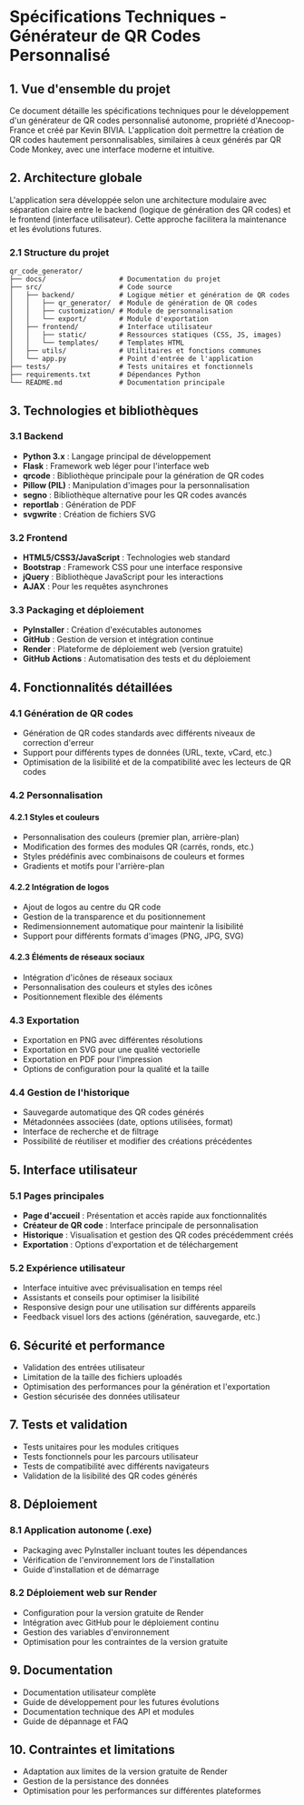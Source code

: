 # Spécifications Techniques - Générateur de QR Codes Personnalisé

## 1. Vue d'ensemble du projet

Ce document détaille les spécifications techniques pour le développement d'un générateur de QR codes personnalisé autonome, propriété d'Anecoop-France et créé par Kevin BIVIA. L'application doit permettre la création de QR codes hautement personnalisables, similaires à ceux générés par QR Code Monkey, avec une interface moderne et intuitive.

## 2. Architecture globale

L'application sera développée selon une architecture modulaire avec séparation claire entre le backend (logique de génération des QR codes) et le frontend (interface utilisateur). Cette approche facilitera la maintenance et les évolutions futures.

### 2.1 Structure du projet

```
qr_code_generator/
├── docs/                  # Documentation du projet
├── src/                   # Code source
│   ├── backend/           # Logique métier et génération de QR codes
│   │   ├── qr_generator/  # Module de génération de QR codes
│   │   ├── customization/ # Module de personnalisation
│   │   └── export/        # Module d'exportation
│   ├── frontend/          # Interface utilisateur
│   │   ├── static/        # Ressources statiques (CSS, JS, images)
│   │   └── templates/     # Templates HTML
│   ├── utils/             # Utilitaires et fonctions communes
│   └── app.py             # Point d'entrée de l'application
├── tests/                 # Tests unitaires et fonctionnels
├── requirements.txt       # Dépendances Python
└── README.md              # Documentation principale
```

## 3. Technologies et bibliothèques

### 3.1 Backend

- **Python 3.x** : Langage principal de développement
- **Flask** : Framework web léger pour l'interface web
- **qrcode** : Bibliothèque principale pour la génération de QR codes
- **Pillow (PIL)** : Manipulation d'images pour la personnalisation
- **segno** : Bibliothèque alternative pour les QR codes avancés
- **reportlab** : Génération de PDF
- **svgwrite** : Création de fichiers SVG

### 3.2 Frontend

- **HTML5/CSS3/JavaScript** : Technologies web standard
- **Bootstrap** : Framework CSS pour une interface responsive
- **jQuery** : Bibliothèque JavaScript pour les interactions
- **AJAX** : Pour les requêtes asynchrones

### 3.3 Packaging et déploiement

- **PyInstaller** : Création d'exécutables autonomes
- **GitHub** : Gestion de version et intégration continue
- **Render** : Plateforme de déploiement web (version gratuite)
- **GitHub Actions** : Automatisation des tests et du déploiement

## 4. Fonctionnalités détaillées

### 4.1 Génération de QR codes

- Génération de QR codes standards avec différents niveaux de correction d'erreur
- Support pour différents types de données (URL, texte, vCard, etc.)
- Optimisation de la lisibilité et de la compatibilité avec les lecteurs de QR codes

### 4.2 Personnalisation

#### 4.2.1 Styles et couleurs

- Personnalisation des couleurs (premier plan, arrière-plan)
- Modification des formes des modules QR (carrés, ronds, etc.)
- Styles prédéfinis avec combinaisons de couleurs et formes
- Gradients et motifs pour l'arrière-plan

#### 4.2.2 Intégration de logos

- Ajout de logos au centre du QR code
- Gestion de la transparence et du positionnement
- Redimensionnement automatique pour maintenir la lisibilité
- Support pour différents formats d'images (PNG, JPG, SVG)

#### 4.2.3 Éléments de réseaux sociaux

- Intégration d'icônes de réseaux sociaux
- Personnalisation des couleurs et styles des icônes
- Positionnement flexible des éléments

### 4.3 Exportation

- Exportation en PNG avec différentes résolutions
- Exportation en SVG pour une qualité vectorielle
- Exportation en PDF pour l'impression
- Options de configuration pour la qualité et la taille

### 4.4 Gestion de l'historique

- Sauvegarde automatique des QR codes générés
- Métadonnées associées (date, options utilisées, format)
- Interface de recherche et de filtrage
- Possibilité de réutiliser et modifier des créations précédentes

## 5. Interface utilisateur

### 5.1 Pages principales

- **Page d'accueil** : Présentation et accès rapide aux fonctionnalités
- **Créateur de QR code** : Interface principale de personnalisation
- **Historique** : Visualisation et gestion des QR codes précédemment créés
- **Exportation** : Options d'exportation et de téléchargement

### 5.2 Expérience utilisateur

- Interface intuitive avec prévisualisation en temps réel
- Assistants et conseils pour optimiser la lisibilité
- Responsive design pour une utilisation sur différents appareils
- Feedback visuel lors des actions (génération, sauvegarde, etc.)

## 6. Sécurité et performance

- Validation des entrées utilisateur
- Limitation de la taille des fichiers uploadés
- Optimisation des performances pour la génération et l'exportation
- Gestion sécurisée des données utilisateur

## 7. Tests et validation

- Tests unitaires pour les modules critiques
- Tests fonctionnels pour les parcours utilisateur
- Tests de compatibilité avec différents navigateurs
- Validation de la lisibilité des QR codes générés

## 8. Déploiement

### 8.1 Application autonome (.exe)

- Packaging avec PyInstaller incluant toutes les dépendances
- Vérification de l'environnement lors de l'installation
- Guide d'installation et de démarrage

### 8.2 Déploiement web sur Render

- Configuration pour la version gratuite de Render
- Intégration avec GitHub pour le déploiement continu
- Gestion des variables d'environnement
- Optimisation pour les contraintes de la version gratuite

## 9. Documentation

- Documentation utilisateur complète
- Guide de développement pour les futures évolutions
- Documentation technique des API et modules
- Guide de dépannage et FAQ

## 10. Contraintes et limitations

- Adaptation aux limites de la version gratuite de Render
- Gestion de la persistance des données
- Optimisation pour les performances sur différentes plateformes
